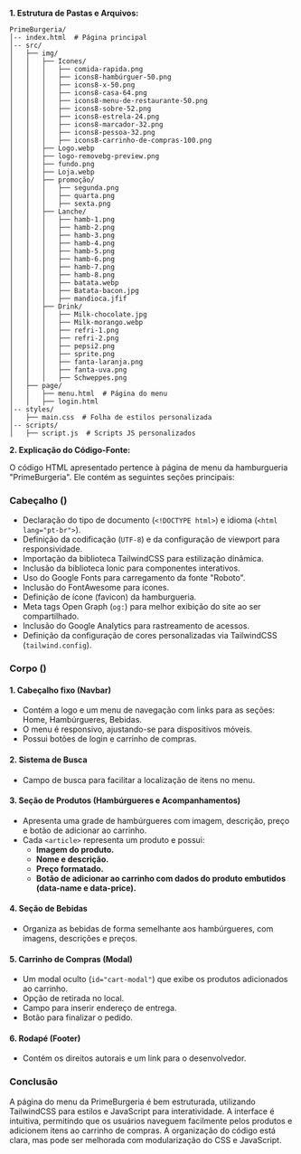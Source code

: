 **1. Estrutura de Pastas e Arquivos:**

```
PrimeBurgeria/
│-- index.html  # Página principal
│-- src/
│   ├── img/
│   │   ├── Icones/
│   │   │   ├── comida-rapida.png
│   │   │   ├── icons8-hambúrguer-50.png
│   │   │   ├── icons8-x-50.png
│   │   │   ├── icons8-casa-64.png
│   │   │   ├── icons8-menu-de-restaurante-50.png
│   │   │   ├── icons8-sobre-52.png
│   │   │   ├── icons8-estrela-24.png
│   │   │   ├── icons8-marcador-32.png
│   │   │   ├── icons8-pessoa-32.png
│   │   │   ├── icons8-carrinho-de-compras-100.png
│   │   ├── Logo.webp
│   │   ├── logo-removebg-preview.png
│   │   ├── fundo.png
│   │   ├── Loja.webp
│   │   ├── promoção/
│   │   │   ├── segunda.png
│   │   │   ├── quarta.png
│   │   │   ├── sexta.png
│   │   ├── Lanche/
│   │   │   ├── hamb-1.png
│   │   │   ├── hamb-2.png
│   │   │   ├── hamb-3.png
│   │   │   ├── hamb-4.png
│   │   │   ├── hamb-5.png
│   │   │   ├── hamb-6.png
│   │   │   ├── hamb-7.png
│   │   │   ├── hamb-8.png
│   │   │   ├── batata.webp
│   │   │   ├── Batata-bacon.jpg
│   │   │   ├── mandioca.jfif
│   │   ├── Drink/
│   │   │   ├── Milk-chocolate.jpg
│   │   │   ├── Milk-morango.webp
│   │   │   ├── refri-1.png
│   │   │   ├── refri-2.png
│   │   │   ├── pepsi2.png
│   │   │   ├── sprite.png
│   │   │   ├── fanta-laranja.png
│   │   │   ├── fanta-uva.png
│   │   │   ├── Schweppes.png
│   ├── page/
│   │   ├── menu.html  # Página do menu
│   │   ├── login.html
│-- styles/
│   ├── main.css  # Folha de estilos personalizada
│-- scripts/
│   ├── script.js  # Scripts JS personalizados
```

**2. Explicação do Código-Fonte:**

O código HTML apresentado pertence à página de menu da hamburgueria "PrimeBurgeria". Ele contém as seguintes seções principais:

### **Cabeçalho (<head>)**
- Declaração do tipo de documento (`<!DOCTYPE html>`) e idioma (`<html lang="pt-br">`).
- Definição da codificação (`UTF-8`) e da configuração de viewport para responsividade.
- Importação da biblioteca TailwindCSS para estilização dinâmica.
- Inclusão da biblioteca Ionic para componentes interativos.
- Uso do Google Fonts para carregamento da fonte "Roboto".
- Inclusão do FontAwesome para ícones.
- Definição de ícone (favicon) da hamburgueria.
- Meta tags Open Graph (`og:`) para melhor exibição do site ao ser compartilhado.
- Inclusão do Google Analytics para rastreamento de acessos.
- Definição da configuração de cores personalizadas via TailwindCSS (`tailwind.config`).

### **Corpo (<body>)**

#### **1. Cabeçalho fixo (Navbar)**
- Contém a logo e um menu de navegação com links para as seções: Home, Hambúrgueres, Bebidas.
- O menu é responsivo, ajustando-se para dispositivos móveis.
- Possui botões de login e carrinho de compras.

#### **2. Sistema de Busca**
- Campo de busca para facilitar a localização de itens no menu.

#### **3. Seção de Produtos (Hambúrgueres e Acompanhamentos)**
- Apresenta uma grade de hambúrgueres com imagem, descrição, preço e botão de adicionar ao carrinho.
- Cada `<article>` representa um produto e possui:
  - **Imagem do produto.**
  - **Nome e descrição.**
  - **Preço formatado.**
  - **Botão de adicionar ao carrinho com dados do produto embutidos (data-name e data-price).**

#### **4. Seção de Bebidas**
- Organiza as bebidas de forma semelhante aos hambúrgueres, com imagens, descrições e preços.

#### **5. Carrinho de Compras (Modal)**
- Um modal oculto (`id="cart-modal"`) que exibe os produtos adicionados ao carrinho.
- Opção de retirada no local.
- Campo para inserir endereço de entrega.
- Botão para finalizar o pedido.

#### **6. Rodapé (Footer)**
- Contém os direitos autorais e um link para o desenvolvedor.

### **Conclusão**
A página do menu da PrimeBurgeria é bem estruturada, utilizando TailwindCSS para estilos e JavaScript para interatividade. A interface é intuitiva, permitindo que os usuários naveguem facilmente pelos produtos e adicionem itens ao carrinho de compras. A organização do código está clara, mas pode ser melhorada com modularização do CSS e JavaScript.

